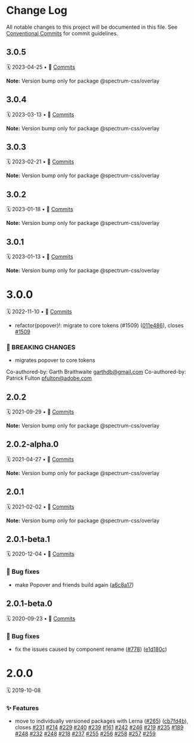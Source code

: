 # Change Log

All notable changes to this project will be documented in this file.
See [Conventional Commits](https://conventionalcommits.org) for commit guidelines.

<a name="3.0.5"></a>
## 3.0.5
🗓 2023-04-25 • 📝 [Commits](https://github.com/adobe/spectrum-css/compare/@spectrum-css/overlay@3.0.4...@spectrum-css/overlay@3.0.5)

**Note:** Version bump only for package @spectrum-css/overlay





<a name="3.0.4"></a>
## 3.0.4
🗓 2023-03-13 • 📝 [Commits](https://github.com/adobe/spectrum-css/compare/@spectrum-css/overlay@3.0.3...@spectrum-css/overlay@3.0.4)

**Note:** Version bump only for package @spectrum-css/overlay





<a name="3.0.3"></a>
## 3.0.3
🗓 2023-02-21 • 📝 [Commits](https://github.com/adobe/spectrum-css/compare/@spectrum-css/overlay@3.0.2...@spectrum-css/overlay@3.0.3)

**Note:** Version bump only for package @spectrum-css/overlay





<a name="3.0.2"></a>
## 3.0.2
🗓 2023-01-18 • 📝 [Commits](https://github.com/adobe/spectrum-css/compare/@spectrum-css/overlay@3.0.0...@spectrum-css/overlay@3.0.2)

**Note:** Version bump only for package @spectrum-css/overlay





<a name="3.0.1"></a>
## 3.0.1
🗓 2023-01-13 • 📝 [Commits](https://github.com/adobe/spectrum-css/compare/@spectrum-css/overlay@3.0.0...@spectrum-css/overlay@3.0.1)

**Note:** Version bump only for package @spectrum-css/overlay





<a name="3.0.0"></a>
# 3.0.0
🗓 2022-11-10 • 📝 [Commits](https://github.com/adobe/spectrum-css/compare/@spectrum-css/overlay@2.0.2-alpha.0...@spectrum-css/overlay@3.0.0)

* refactor(popover)!: migrate to core tokens (#1509) ([011e486](https://github.com/adobe/spectrum-css/commit/011e486)), closes [#1509](https://github.com/adobe/spectrum-css/issues/1509)


### 🛑 BREAKING CHANGES

* migrates popover to core tokens

Co-authored-by: Garth Braithwaite <garthdb@gmail.com>
Co-authored-by: Patrick Fulton <pfulton@adobe.com>





<a name="2.0.2"></a>
## 2.0.2
🗓 2021-09-29 • 📝 [Commits](https://github.com/adobe/spectrum-css/compare/@spectrum-css/overlay@2.0.2-alpha.0...@spectrum-css/overlay@2.0.2)

**Note:** Version bump only for package @spectrum-css/overlay





<a name="2.0.2-alpha.0"></a>
## 2.0.2-alpha.0
🗓 2021-04-27 • 📝 [Commits](https://github.com/adobe/spectrum-css/compare/@spectrum-css/overlay@2.0.1...@spectrum-css/overlay@2.0.2-alpha.0)

**Note:** Version bump only for package @spectrum-css/overlay





<a name="2.0.1"></a>
## 2.0.1
🗓 2021-02-02 • 📝 [Commits](https://github.com/adobe/spectrum-css/compare/@spectrum-css/overlay@2.0.1-beta.1...@spectrum-css/overlay@2.0.1)

**Note:** Version bump only for package @spectrum-css/overlay





<a name="2.0.1-beta.1"></a>
## 2.0.1-beta.1
🗓 2020-12-04 • 📝 [Commits](https://github.com/adobe/spectrum-css/compare/@spectrum-css/overlay@2.0.1-beta.0...@spectrum-css/overlay@2.0.1-beta.1)

### 🐛 Bug fixes

* make Popover and friends build again ([a6c8a17](https://github.com/adobe/spectrum-css/commit/a6c8a17))





<a name="2.0.1-beta.0"></a>
## 2.0.1-beta.0
🗓 2020-09-23 • 📝 [Commits](https://github.com/adobe/spectrum-css/compare/@spectrum-css/overlay@2.0.0...@spectrum-css/overlay@2.0.1-beta.0)

### 🐛 Bug fixes

* fix the issues caused by component rename ([#778](https://github.com/adobe/spectrum-css/issues/778)) ([e1d180c](https://github.com/adobe/spectrum-css/commit/e1d180c))





<a name="2.0.0"></a>
# 2.0.0
🗓 2019-10-08

### ✨ Features

* move to individually versioned packages with Lerna ([#265](https://github.com/adobe/spectrum-css/issues/265)) ([cb7fd4b](https://github.com/adobe/spectrum-css/commit/cb7fd4b)), closes [#231](https://github.com/adobe/spectrum-css/issues/231) [#214](https://github.com/adobe/spectrum-css/issues/214) [#229](https://github.com/adobe/spectrum-css/issues/229) [#240](https://github.com/adobe/spectrum-css/issues/240) [#239](https://github.com/adobe/spectrum-css/issues/239) [#161](https://github.com/adobe/spectrum-css/issues/161) [#242](https://github.com/adobe/spectrum-css/issues/242) [#246](https://github.com/adobe/spectrum-css/issues/246) [#219](https://github.com/adobe/spectrum-css/issues/219) [#235](https://github.com/adobe/spectrum-css/issues/235) [#189](https://github.com/adobe/spectrum-css/issues/189) [#248](https://github.com/adobe/spectrum-css/issues/248) [#232](https://github.com/adobe/spectrum-css/issues/232) [#248](https://github.com/adobe/spectrum-css/issues/248) [#218](https://github.com/adobe/spectrum-css/issues/218) [#237](https://github.com/adobe/spectrum-css/issues/237) [#255](https://github.com/adobe/spectrum-css/issues/255) [#256](https://github.com/adobe/spectrum-css/issues/256) [#258](https://github.com/adobe/spectrum-css/issues/258) [#257](https://github.com/adobe/spectrum-css/issues/257) [#259](https://github.com/adobe/spectrum-css/issues/259)
